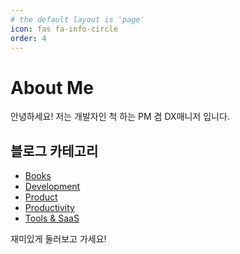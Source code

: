 ```yaml
---
# the default layout is 'page'
icon: fas fa-info-circle
order: 4
---
```


# About Me

안녕하세요! 저는 개발자인 척 하는 PM 겸 DX매니저 입니다.

## 블로그 카테고리

- [Books](../categories/books)
- [Development](../categories/development)
- [Product](../categories/product)
- [Productivity](../categories/productivity)
- [Tools & SaaS](../categories/tools-saas)

재미있게 둘러보고 가세요!

<!-- > Add Markdown syntax content to file `_tabs/about.md`{: .filepath } and it will show up on this page.
{: .prompt-tip } -->
